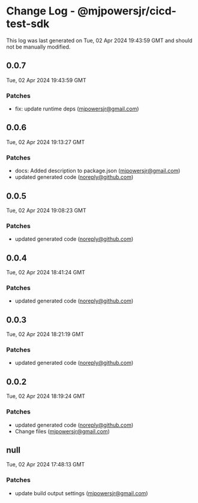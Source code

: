 # Change Log - @mjpowersjr/cicd-test-sdk

This log was last generated on Tue, 02 Apr 2024 19:43:59 GMT and should not be manually modified.

<!-- Start content -->

## 0.0.7

Tue, 02 Apr 2024 19:43:59 GMT

### Patches

- fix: update runtime deps (mjpowersjr@gmail.com)

## 0.0.6

Tue, 02 Apr 2024 19:13:27 GMT

### Patches

- docs: Added description to package.json (mjpowersjr@gmail.com)
- updated generated code (noreply@github.com)

## 0.0.5

Tue, 02 Apr 2024 19:08:23 GMT

### Patches

- updated generated code (noreply@github.com)

## 0.0.4

Tue, 02 Apr 2024 18:41:24 GMT

### Patches

- updated generated code (noreply@github.com)

## 0.0.3

Tue, 02 Apr 2024 18:21:19 GMT

### Patches

- updated generated code (noreply@github.com)

## 0.0.2

Tue, 02 Apr 2024 18:19:24 GMT

### Patches

- updated generated code (noreply@github.com)
- Change files (mjpowersjr@gmail.com)

## null

Tue, 02 Apr 2024 17:48:13 GMT

### Patches

- update build output settings (mjpowersjr@gmail.com)
